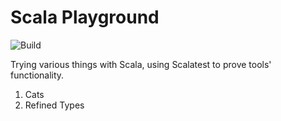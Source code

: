 # Scala Playground

![Build](https://github.com/mattmoore/scala-playground/workflows/Build/badge.svg)

Trying various things with Scala, using Scalatest to prove tools' functionality.

1. Cats
1. Refined Types
